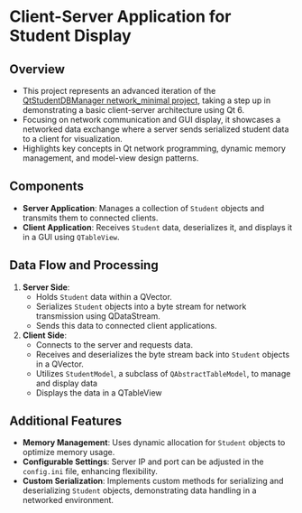 # Client-Server Application for Student Display

## Overview
- This project represents an advanced iteration of the [QtStudentDBManager network_minimal project](https://github.com/himcesjf/QtStudentDBManager/tree/network_minimal), taking a step up in demonstrating a basic client-server architecture using Qt 6.
- Focusing on network communication and GUI display, it showcases a networked data exchange where a server sends serialized student data to a client for visualization. 
- Highlights key concepts in Qt network programming, dynamic memory management, and model-view design patterns. 

## Components
- **Server Application**: Manages a collection of `Student` objects and transmits them to connected clients.
- **Client Application**: Receives `Student` data, deserializes it, and displays it in a GUI using `QTableView`.

## Data Flow and Processing
1. **Server Side**:
   - Holds `Student` data within a QVector.
   - Serializes `Student` objects into a byte stream for network transmission using QDataStream.
   - Sends this data to connected client applications.
2. **Client Side**:
   - Connects to the server and requests data.
   - Receives and deserializes the byte stream back into `Student` objects in a QVector.
   - Utilizes `StudentModel`, a subclass of `QAbstractTableModel`, to manage and display data
   - Displays the data in a QTableView

## Additional Features
- **Memory Management**: Uses dynamic allocation for `Student` objects to optimize memory usage.
- **Configurable Settings**: Server IP and port can be adjusted in the `config.ini` file, enhancing flexibility.
- **Custom Serialization**: Implements custom methods for serializing and deserializing `Student` objects, demonstrating data handling in a networked environment.
